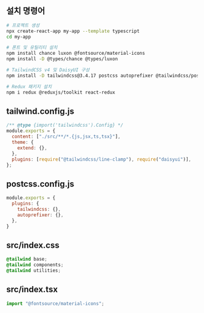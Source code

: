 ## 설치 명령어
```bash
# 프로젝트 생성
npx create-react-app my-app --template typescript
cd my-app

# 폰트 및 유틸리티 설치
npm install chance luxon @fontsource/material-icons
npm install -D @types/chance @types/luxon

# TailwindCSS v4 및 DaisyUI 구성
npm install -D tailwindcss@3.4.17 postcss autoprefixer @tailwindcss/postcss daisyui@4.12.12 @tailwindcss/line-clamp

# Redux 패키지 설치
npm i redux @reduxjs/toolkit react-redux
```

## tailwind.config.js
```js
/** @type {import('tailwindcss').Config} */
module.exports = {
  content: ["./src/**/*.{js,jsx,ts,tsx}"],
  theme: {
    extend: {},
  },
  plugins: [require("@tailwindcss/line-clamp"), require("daisyui")],
};
```

## postcss.config.js
```js
module.exports = {
  plugins: {
    tailwindcss: {},
    autoprefixer: {},
  },
}
```

## src/index.css
```css
@tailwind base;
@tailwind components;
@tailwind utilities;
```

## src/index.tsx
```js
import "@fontsource/material-icons";
```
